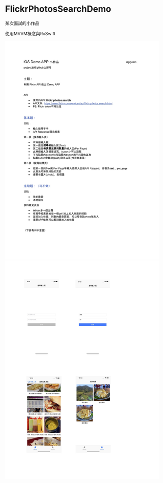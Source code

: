 # FlickrPhotosSearchDemo
某次面試的小作品

使用MVVM概念與RxSwift

![Alt text](/Screenshots/img1.jpg)
![Alt text](/Screenshots/img2.jpg)
